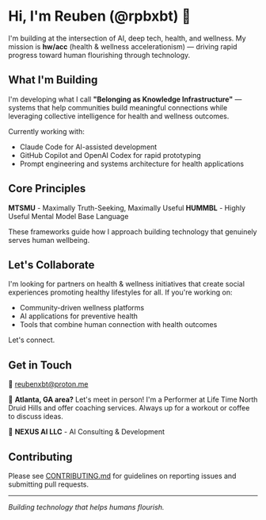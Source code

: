# Hi, I'm Reuben (@rpbxbt) 👋

I'm building at the intersection of AI, deep tech, health, and wellness. My mission is **hw/acc** (health & wellness accelerationism) — driving rapid progress toward human flourishing through technology.

## What I'm Building

I'm developing what I call **"Belonging as Knowledge Infrastructure"** — systems that help communities build meaningful connections while leveraging collective intelligence for health and wellness outcomes.

Currently working with:
- Claude Code for AI-assisted development
- GitHub Copilot and OpenAI Codex for rapid prototyping
- Prompt engineering and systems architecture for health applications

## Core Principles

**MTSMU** - Maximally Truth-Seeking, Maximally Useful
**HUMMBL** - Highly Useful Mental Model Base Language

These frameworks guide how I approach building technology that genuinely serves human wellbeing.

## Let's Collaborate

I'm looking for partners on health & wellness initiatives that create social experiences promoting healthy lifestyles for all. If you're working on:
- Community-driven wellness platforms
- AI applications for preventive health
- Tools that combine human connection with health outcomes

Let's connect.

## Get in Touch

📧 reubenxbt@proton.me

📍 **Atlanta, GA area?** Let's meet in person! I'm a Performer at Life Time North Druid Hills and offer coaching services. Always up for a workout or coffee to discuss ideas.

🏢 **NEXUS AI LLC** - AI Consulting & Development

## Contributing

Please see [CONTRIBUTING.md](CONTRIBUTING.md) for guidelines on reporting issues and submitting pull requests.

---

*Building technology that helps humans flourish.*
